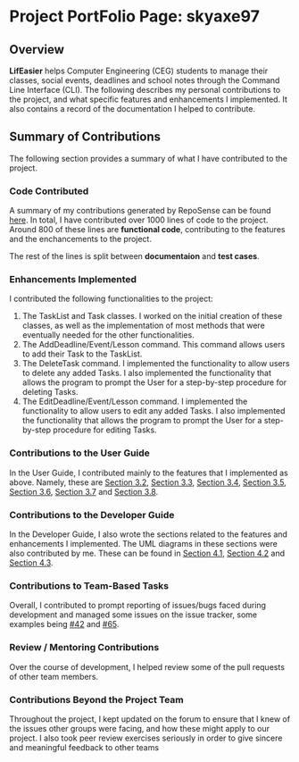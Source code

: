 # Project PortFolio Page: skyaxe97

## Overview

**LifEasier** helps Computer Engineering (CEG) students to manage their classes, social events, 
deadlines and school notes through the Command Line Interface (CLI).
The following describes my personal contributions to the project, and what specific features and 
enhancements I implemented. It also contains a record of the documentation I helped to contribute.

## Summary of Contributions

The following section provides a summary of what I have contributed to the project.

### Code Contributed

A summary of my contributions generated by RepoSense can be found [here](https://nus-cs2113-ay2021s1.github.io/tp-dashboard/#breakdown=true&search=skyaxe97).
In total, I have contributed over 1000 lines of code to the project. Around 800 of 
these lines are **functional code**, contributing to the features and the enchancements to the project. 

The rest of the lines is split between **documentaion** and **test cases**.

### Enhancements Implemented

I contributed the following functionalities to the project:
1. The TaskList and Task classes. I worked on the initial creation of these classes, as well as the 
implementation of most methods that were eventually needed for the other functionalities. 
1. The AddDeadline/Event/Lesson command. This command allows users to add their Task to the TaskList.
1. The DeleteTask command. I implemented the functionality to allow users to delete any added Tasks. 
I also implemented the functionality that allows the program to prompt the User for a step-by-step procedure for deleting Tasks.
1. The EditDeadline/Event/Lesson command. I implemented the functionality to allow users to edit any added Tasks.
I also implemented the functionality that allows the program to prompt the User for a step-by-step procedure for editing Tasks.


### Contributions to the User Guide

In the User Guide, I contributed mainly to the features that I implemented as above.
Namely, these are 
[Section 3.2](https://ay2021s1-cs2113t-w13-4.github.io/tp/UserGuide#32-adding-a-lesson-addlesson), 
[Section 3.3](https://ay2021s1-cs2113t-w13-4.github.io/tp/UserGuide#33-adding-an-event-addevent), 
[Section 3.4](https://ay2021s1-cs2113t-w13-4.github.io/tp/UserGuide#34-adding-a-deadline-adddeadline),
[Section 3.5](https://ay2021s1-cs2113t-w13-4.github.io/tp/UserGuide#35-editing-a-lesson-editlesson),
[Section 3.6](https://ay2021s1-cs2113t-w13-4.github.io/tp/UserGuide#36-editing-an-event-editevent),
[Section 3.7](https://ay2021s1-cs2113t-w13-4.github.io/tp/UserGuide#37-editing-a-deadline-editdeadline) and
[Section 3.8](https://ay2021s1-cs2113t-w13-4.github.io/tp/UserGuide#38-deleting-a-task-deletetask).


### Contributions to the Developer Guide

In the Developer Guide, I also wrote the sections related to the features and enhancements I implemented. The UML diagrams in these sections were also contributed by me.
These can be found in 
[Section 4.1](https://ay2021s1-cs2113t-w13-4.github.io/tp/DeveloperGuide#41-adding-lessons-events-deadlines-fairuz), 
[Section 4.2](https://ay2021s1-cs2113t-w13-4.github.io/tp/DeveloperGuide#42-editing-lessons-events-deadlines-fairuz) and 
[Section 4.3](https://ay2021s1-cs2113t-w13-4.github.io/tp/DeveloperGuide#43-deleting-of-lessons-events-deadlines-fairuz). 

### Contributions to Team-Based Tasks

Overall, I contributed to prompt reporting of issues/bugs faced during development and managed some issues on the issue 
tracker, some examples being [#42](https://github.com/AY2021S1-CS2113T-W13-4/tp/issues/42) and [#65](https://github.com/AY2021S1-CS2113T-W13-4/tp/issues/65).


### Review / Mentoring Contributions

Over the course of development, I helped review some of the pull requests of other team members.

### Contributions Beyond the Project Team

Throughout the project, I kept updated on the forum to ensure that I knew of the issues other groups were facing, and how these might apply to our project.
I also took peer review exercises seriously in order to give sincere and meaningful feedback to other teams